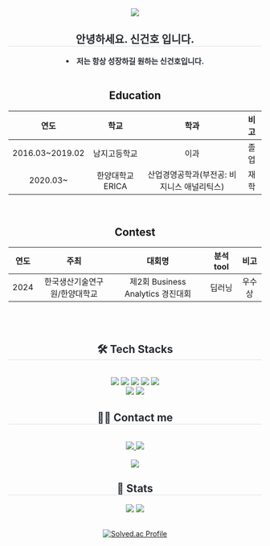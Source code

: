 <div align= "center">
    <img src="https://capsule-render.vercel.app/api?type=waving&color=0:00c7fc,100:fff995&height=180&text=Welcome%20to%20my%20GitHub!&animation=&fontColor=000000&fontSize=60" />
    </div>
    <div align= "center"> 
    <h2 style="border-bottom: 1px solid #d8dee4; color: #282d33;"> 안녕하세요. 신건호 입니다.  </h2>  
    <div style="font-weight: 700; font-size: 15px; text-align: center; color: #282d33;"> <li> 저는 항상 성장하길 원하는 신건호입니다. </div> 
    </div>

<br>

<div align= "center">
    
##  Education
| 연도 | 학교 | 학과 | 비고 |
| :------: | :------: | :------: | :------: |
| 2016.03~2019.02 | 남지고등학교 | 이과 | 졸업 |
| 2020.03~ |  한양대학교 ERICA  | 산업경영공학과(부전공: 비지니스 애널리틱스)   | 재학 |


<br>

## Contest
| 연도 | 주최 | 대회명 | 분석 tool | 비고 |
| :------: | :------: | :------: | :------: | :------: |
| 2024 | 한국생산기술연구원/한양대학교 | 제2회 Business Analytics 경진대회 | 딥러닝 | 우수상 |

<br>

</div>

<br>

 <div align= "center">
    <h2 style="border-bottom: 1px solid #d8dee4; color: #282d33;"> 🛠️ Tech Stacks </h2> <br> 
    <div style="margin: 0 auto; text-align: center;" align= "center"> <img src="https://img.shields.io/badge/Figma-F24E1E?style=for-the-badge&logo=Figma&logoColor=white">
          <img src="https://img.shields.io/badge/Notion-000000?style=for-the-badge&logo=Notion&logoColor=white">
          <img src="https://img.shields.io/badge/Python-3776AB?style=for-the-badge&logo=Python&logoColor=white">
          <img src="https://img.shields.io/badge/Tensorflow-FF6F00?style=for-the-badge&logo=Tensorflow&logoColor=white">
          <img src="https://img.shields.io/badge/PyTorch-EE4C2C?style=for-the-badge&logo=PyTorch&logoColor=white">
          <br/><img src="https://img.shields.io/badge/MySQL-4479A1?style=for-the-badge&logo=MySQL&logoColor=white">
          <img src="https://img.shields.io/badge/Keras-D00000?style=for-the-badge&logo=Keras&logoColor=white">
          </div>
    </div>
    <div align= "center">
    <h2 style="border-bottom: 1px solid #d8dee4; color: #282d33;"> 🧑‍💻 Contact me </h2> <br> 
    <div align= "center"> <a href=http://notion.so/%5B%EC%9B%8C%ED%81%AC%EC%8A%A4%ED%8E%98%EC%9D%B4%EC%8A%A4%EC%9D%B4%EB%A6%84%5D> <img src="https://img.shields.io/badge/Notion-000000?style=for-the-badge&logo=Notion&logoColor=white&link=http://notion.so/%5B%EC%9B%8C%ED%81%AC%EC%8A%A4%ED%8E%98%EC%9D%B4%EC%8A%A4%EC%9D%B4%EB%A6%84%5D"> </a>
         <a href=mailto:kunho0288@gmail.com> <img src="https://img.shields.io/badge/Gmail-EA4335?style=for-the-badge&logo=Gmail&logoColor=white&link=mailto:kunho0288@gmail.com"> </a>
          </div>  <br> 
    <div align= "center"> <a href="https://hits.seeyoufarm.com"> <img src="https://hits.seeyoufarm.com/api/count/incr/badge.svg?url=https%3A%2F%2Fgithub.com%2FSh1nho%2F&count_bg=%23000000&title_bg=%23000000&icon=github.svg&icon_color=%23FFFFFF&title=GitHub&edge_flat=false"/></a>
       </div> 
    </div>
    <div align= "center"> 
    <h2 style="border-bottom: 1px solid #d8dee4; color: #282d33;"> 🏅 Stats </h2> <div align= "center"> <img src="https://github-readme-stats.vercel.app/api?username=Sh1nho&bg_color=60,53d5fd,fffbb9&title_color=000000&text_color=000000"
         /> <img src="https://github-readme-stats.vercel.app/api/top-langs/?username=Sh1nho&layout=compact&bg_color=60,53d5fd,fffbb9&title_color=000000&text_color=000000"
           /> </div> 
    </div>  <br>

<div align= "center">
    
[![Solved.ac Profile](http://mazassumnida.wtf/api/v2/generate_badge?boj=sinho0288)](https://solved.ac/sinho0288/)

 </div>
